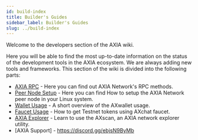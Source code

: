 ```yaml
---
id: build-index
title: Builder's Guides
sidebar_label: Builder's Guides
slug: ../build-index
---
```


Welcome to the developers section of the AXIA wiki.

Here you will be able to find the most up-to-date information on the status of the development tools in the AXIA ecosystem. We are always adding new tools and frameworks.
This section of the wiki is divided into the following parts:



- [AXIA RPC](build-pdk) -  Here you can find out AXIA Network's RPC methods.
- [Peer Node Setup](build-build-with-AXIA) - Here you can find How to setup the AXIA Network peer node in your Linux system.
- [Wallet Usage](build-storage) -  A short overview of the AXwallet usage.
- [Faucet Usage](build-smart-contracts) - How to get Testnet tokens using AXchat faucet.
- [AXIA Explorer](build-oracle) - Learn to use the AXscan, an AXIA network explorer utility.
- [AXIA Support] - https://discord.gg/ebjsN9ByMb

